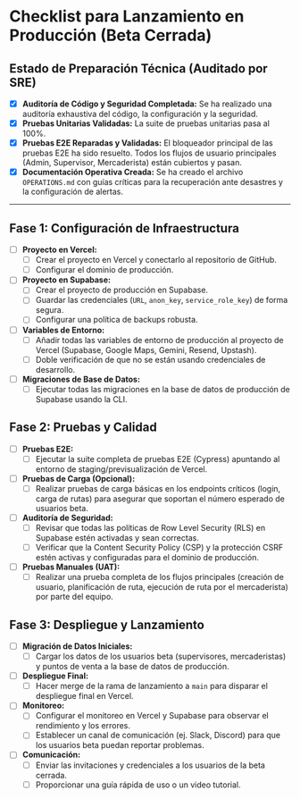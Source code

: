 # Checklist para Lanzamiento en Producción (Beta Cerrada)

## Estado de Preparación Técnica (Auditado por SRE)

- [x] **Auditoría de Código y Seguridad Completada:** Se ha realizado una auditoría exhaustiva del código, la configuración y la seguridad.
- [x] **Pruebas Unitarias Validadas:** La suite de pruebas unitarias pasa al 100%.
- [x] **Pruebas E2E Reparadas y Validadas:** El bloqueador principal de las pruebas E2E ha sido resuelto. Todos los flujos de usuario principales (Admin, Supervisor, Mercaderista) están cubiertos y pasan.
- [x] **Documentación Operativa Creada:** Se ha creado el archivo `OPERATIONS.md` con guías críticas para la recuperación ante desastres y la configuración de alertas.

---

## Fase 1: Configuración de Infraestructura

- [ ] **Proyecto en Vercel:**
    - [ ] Crear el proyecto en Vercel y conectarlo al repositorio de GitHub.
    - [ ] Configurar el dominio de producción.
- [ ] **Proyecto en Supabase:**
    - [ ] Crear el proyecto de producción en Supabase.
    - [ ] Guardar las credenciales (`URL`, `anon_key`, `service_role_key`) de forma segura.
    - [ ] Configurar una política de backups robusta.
- [ ] **Variables de Entorno:**
    - [ ] Añadir todas las variables de entorno de producción al proyecto de Vercel (Supabase, Google Maps, Gemini, Resend, Upstash).
    - [ ] Doble verificación de que no se están usando credenciales de desarrollo.
- [ ] **Migraciones de Base de Datos:**
    - [ ] Ejecutar todas las migraciones en la base de datos de producción de Supabase usando la CLI.

## Fase 2: Pruebas y Calidad

- [ ] **Pruebas E2E:**
    - [ ] Ejecutar la suite completa de pruebas E2E (Cypress) apuntando al entorno de staging/previsualización de Vercel.
- [ ] **Pruebas de Carga (Opcional):**
    - [ ] Realizar pruebas de carga básicas en los endpoints críticos (login, carga de rutas) para asegurar que soportan el número esperado de usuarios beta.
- [ ] **Auditoría de Seguridad:**
    - [ ] Revisar que todas las políticas de Row Level Security (RLS) en Supabase estén activadas y sean correctas.
    - [ ] Verificar que la Content Security Policy (CSP) y la protección CSRF estén activas y configuradas para el dominio de producción.
- [ ] **Pruebas Manuales (UAT):**
    - [ ] Realizar una prueba completa de los flujos principales (creación de usuario, planificación de ruta, ejecución de ruta por el mercaderista) por parte del equipo.

## Fase 3: Despliegue y Lanzamiento

- [ ] **Migración de Datos Iniciales:**
    - [ ] Cargar los datos de los usuarios beta (supervisores, mercaderistas) y puntos de venta a la base de datos de producción.
- [ ] **Despliegue Final:**
    - [ ] Hacer merge de la rama de lanzamiento a `main` para disparar el despliegue final en Vercel.
- [ ] **Monitoreo:**
    - [ ] Configurar el monitoreo en Vercel y Supabase para observar el rendimiento y los errores.
    - [ ] Establecer un canal de comunicación (ej. Slack, Discord) para que los usuarios beta puedan reportar problemas.
- [ ] **Comunicación:**
    - [ ] Enviar las invitaciones y credenciales a los usuarios de la beta cerrada.
    - [ ] Proporcionar una guía rápida de uso o un video tutorial.
